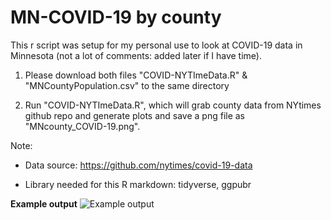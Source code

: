 # MN-COVID-19 by county
This r script was setup for my personal use to look at COVID-19 data in Minnesota (not a lot of comments: added later if I have time). 

1. Please download both files "COVID-NYTImeData.R" & "MNCountyPopulation.csv" to the same directory

2. Run "COVID-NYTImeData.R", which will grab county data from NYtimes github repo and generate plots and save a png file as "MNcounty_COVID-19.png".


Note: 
  
  - Data source: https://github.com/nytimes/covid-19-data
  
  - Library needed for this R markdown: tidyverse, ggpubr 

**Example output**
![Example output](https://github.com/coolbaby0208/MN-COVID19/blob/master/CountyDataFromNYTimes/county.png)

